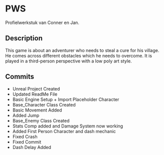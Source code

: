 # PWS
Profielwerkstuk van Conner en Jan.

## Description
This game is about an adventurer who needs
to steal a cure for his village. He comes
across different obstacles which he needs to overcome.
It is played in a third-person perspective
with a low poly art style.


## Commits

* Unreal Project Created
* Updated ReadMe File
* Basic Engine Setup + Import Placeholder Character
* Base_Character Class Created
* Basic Movement Added
* Added Jump
* Base_Enemy Class Created
* Stats Comp added and Damage System now working
* Added First Person Character and dash mechanic
* Fixed Crash
* Fixed Commit
* Dash Delay Added